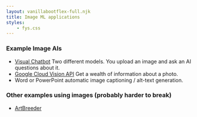 ```yaml
---
layout: vanillabootflex-full.njk
title: Image ML applications
styles:
	- fys.css
---
```



### Example Image AIs

- [Visual Chatbot](http://demo.visualdialog.org) Two different models. You upload an image and ask an AI questions about it.
- [Google Cloud Vision API](https://cloud.google.com/vision/docs/drag-and-drop) Get a wealth of information about a photo.
- Word or PowerPoint automatic image captioning / alt-text generation.


### Other examples using images (probably harder to break)

- [ArtBreeder](https://artbreeder.com/browse)